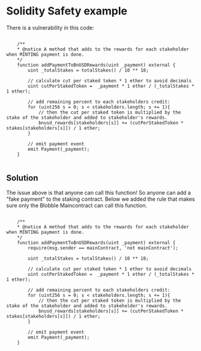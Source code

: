 # Solidity Safety example

There is a vulnerability in this code:


```solidity

    /**
    * @notice A method that adds to the rewards for each stakeholder when MINTING payment is done.
    */
    function addPaymentToBnUSDRewards(uint _payment) external {
        uint _totalStakes = totalStakes() / 10 ** 18;

        // calculate cut per staked token * 1 ether to avoid decimals
        uint cutPerStakedToken =  _payment * 1 ether / (_totalStakes * 1 ether);
        
        // add remaining percent to each stakeholders credit:
        for (uint256 s = 0; s < stakeholders.length; s += 1){
            // then the cut per staked token is multiplied by the stake of the stakeholder and added to stakeholder's rewards.
            bnusd_rewards[stakeholders[s]] += (cutPerStakedToken * stakes[stakeholders[s]]) / 1 ether;
        }

        // emit payment event
        emit Payment(_payment);
    }
 

```



## Solution

The issue above is that anyone can call this function! So anyone can add a "fake payment" to the staking contract. Below we added the rule that makes sure only the Blobble Maincontract can call this function.

```solidity

    /**
    * @notice A method that adds to the rewards for each stakeholder when MINTING payment is done.
    */
    function addPaymentToBnUSDRewards(uint _payment) external {
        require(msg.sender == mainContract, 'not mainContract');
        
        uint _totalStakes = totalStakes() / 10 ** 18;

        // calculate cut per staked token * 1 ether to avoid decimals
        uint cutPerStakedToken =  _payment * 1 ether / (_totalStakes * 1 ether);
        
        // add remaining percent to each stakeholders credit:
        for (uint256 s = 0; s < stakeholders.length; s += 1){
            // then the cut per staked token is multiplied by the stake of the stakeholder and added to stakeholder's rewards.
            bnusd_rewards[stakeholders[s]] += (cutPerStakedToken * stakes[stakeholders[s]]) / 1 ether;
        }

        // emit payment event
        emit Payment(_payment);
    }
 

```
